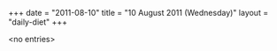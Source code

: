 +++
date = "2011-08-10"
title = "10 August 2011 (Wednesday)"
layout = "daily-diet"
+++

<p>&lt;no entries&gt;</p>